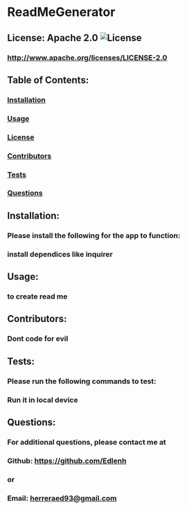 # ReadMeGenerator
  
  ## License: Apache 2.0  ![License](https://img.shields.io/badge/License-Apache%202.0-blue.svg)
  ### http://www.apache.org/licenses/LICENSE-2.0
  ## Table of Contents:
  ###  [Installation](#installation)
  ###  [Usage](#usage)
  ###  [License](#license)
  ###  [Contributors](#contributors)
  ###  [Tests](#tests)
  ###  [Questions](#questions)
  ## Installation:
  ### Please install the following for the app to function:
  ### install dependices like inquirer 
  ## Usage:
  ### to create read me
  ## Contributors:
  ### Dont code for evil
  ## Tests:
  ### Please run the following commands to test:
  ### Run it in local device
  ## Questions:
  ### For additional questions, please contact me at 
  ### Github: https://github.com/Edlenh
  ### or
  ### Email: herreraed93@gmail.com

